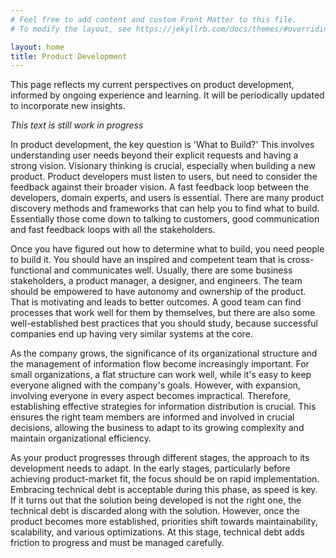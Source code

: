 ```yaml
---
# Feel free to add content and custom Front Matter to this file.
# To modify the layout, see https://jekyllrb.com/docs/themes/#overriding-theme-defaults

layout: home
title: Product Development
---
```


This page reflects my current perspectives on product development, informed by ongoing experience and learning. It will be periodically updated to incorporate new insights.

_This text is still work in progress_


In product development, the key question is 'What to Build?' This involves understanding user needs beyond their explicit requests and having a strong vision. Visionary thinking is crucial, especially when building a new product. Product developers must listen to users, but need to consider the feedback against their broader vision. A fast feedback loop between the developers, domain experts, and users is essential. There are many product discovery methods and frameworks that can help you to find what to build. Essentially those come down to talking to customers, good communication and fast feedback loops with all the stakeholders.

Once you have figured out how to determine what to build, you need people to build it. You should have an inspired and competent team that is cross-functional and communicates well. Usually, there are some business stakeholders, a product manager, a designer, and engineers. The team should be empowered to have autonomy and ownership of the product. That is motivating and leads to better outcomes. A good team can find processes that work well for them by themselves, but there are also some well-established best practices that you should study, because successful companies end up having very similar systems at the core.

As the company grows, the significance of its organizational structure and the management of information flow become increasingly important. For small organizations, a flat structure can work well, while it's easy to keep everyone aligned with the company's goals. However, with expansion, involving everyone in every aspect becomes impractical. Therefore, establishing effective strategies for information distribution is crucial. This ensures the right team members are informed and involved in crucial decisions, allowing the business to adapt to its growing complexity and maintain organizational efficiency.

As your product progresses through different stages, the approach to its development needs to adapt. In the early stages, particularly before achieving product-market fit, the focus should be on rapid implementation. Embracing technical debt is acceptable during this phase, as speed is key. If it turns out that the solution being developed is not the right one, the technical debt is discarded along with the solution. However, once the product becomes more established, priorities shift towards maintainability, scalability, and various optimizations. At this stage, technical debt adds friction to progress and must be managed carefully.